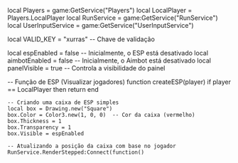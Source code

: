 local Players = game:GetService("Players")
local LocalPlayer = Players.LocalPlayer
local RunService = game:GetService("RunService")
local UserInputService = game:GetService("UserInputService")

local VALID_KEY = "xurras"  -- Chave de validação

local espEnabled = false  -- Inicialmente, o ESP está desativado
local aimbotEnabled = false  -- Inicialmente, o Aimbot está desativado
local panelVisible = true  -- Controla a visibilidade do painel

-- Função de ESP (Visualizar jogadores)
function createESP(player)
    if player == LocalPlayer then return end

    -- Criando uma caixa de ESP simples
    local box = Drawing.new("Square")
    box.Color = Color3.new(1, 0, 0)  -- Cor da caixa (vermelho)
    box.Thickness = 1
    box.Transparency = 1
    box.Visible = espEnabled

    -- Atualizando a posição da caixa com base no jogador
    RunService.RenderStepped:Connect(function()
